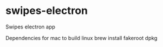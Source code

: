 # swipes-electron
Swipes electron app


Dependencies for mac to build linux
brew install fakeroot dpkg
